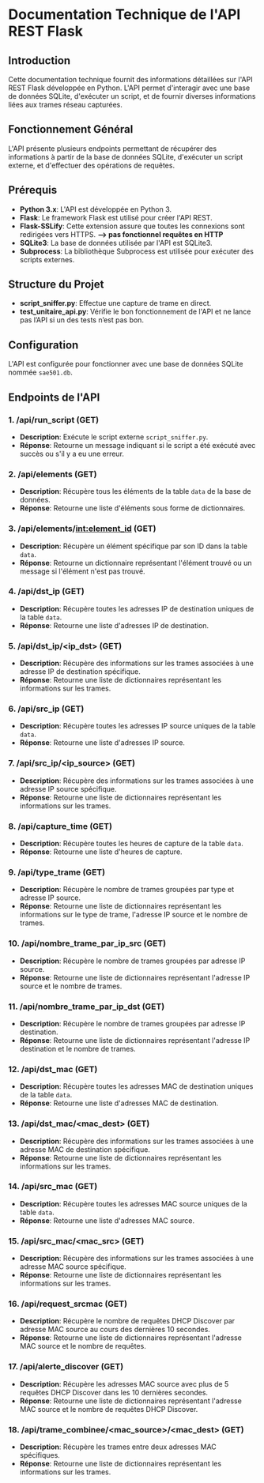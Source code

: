 # Documentation Technique de l'API REST Flask

## Introduction
Cette documentation technique fournit des informations détaillées sur l'API REST Flask développée en Python. L'API permet d'interagir avec une base de données SQLite, d'exécuter un script, et de fournir diverses informations liées aux trames réseau capturées.

## Fonctionnement Général
L'API présente plusieurs endpoints permettant de récupérer des informations à partir de la base de données SQLite, d'exécuter un script externe, et d'effectuer des opérations de requêtes.

## Prérequis
- **Python 3.x**: L'API est développée en Python 3.
- **Flask**: Le framework Flask est utilisé pour créer l'API REST.
- **Flask-SSLify**: Cette extension assure que toutes les connexions sont redirigées vers HTTPS. **--> pas fonctionnel requêtes en HTTP**
- **SQLite3**: La base de données utilisée par l'API est SQLite3.
- **Subprocess**: La bibliothèque Subprocess est utilisée pour exécuter des scripts externes.

## Structure du Projet
- **script_sniffer.py**: Effectue une capture de trame en direct.
- **test_unitaire_api.py**: Vérifie le bon fonctionnement de l'API et ne lance pas l’API si un des tests n’est pas bon.

## Configuration
L'API est configurée pour fonctionner avec une base de données SQLite nommée `sae501.db`.

## Endpoints de l'API

### 1. **/api/run_script (GET)**
- **Description**: Exécute le script externe `script_sniffer.py`.
- **Réponse**: Retourne un message indiquant si le script a été exécuté avec succès ou s'il y a eu une erreur.

### 2. **/api/elements (GET)**
- **Description**: Récupère tous les éléments de la table `data` de la base de données.
- **Réponse**: Retourne une liste d'éléments sous forme de dictionnaires.

### 3. **/api/elements/<int:element_id> (GET)**
- **Description**: Récupère un élément spécifique par son ID dans la table `data`.
- **Réponse**: Retourne un dictionnaire représentant l'élément trouvé ou un message si l'élément n'est pas trouvé.

### 4. **/api/dst_ip (GET)**
- **Description**: Récupère toutes les adresses IP de destination uniques de la table `data`.
- **Réponse**: Retourne une liste d'adresses IP de destination.

### 5. **/api/dst_ip/<ip_dst> (GET)**
- **Description**: Récupère des informations sur les trames associées à une adresse IP de destination spécifique.
- **Réponse**: Retourne une liste de dictionnaires représentant les informations sur les trames.

### 6. **/api/src_ip (GET)**
- **Description**: Récupère toutes les adresses IP source uniques de la table `data`.
- **Réponse**: Retourne une liste d'adresses IP source.

### 7. **/api/src_ip/<ip_source> (GET)**
- **Description**: Récupère des informations sur les trames associées à une adresse IP source spécifique.
- **Réponse**: Retourne une liste de dictionnaires représentant les informations sur les trames.

### 8. **/api/capture_time (GET)**
- **Description**: Récupère toutes les heures de capture de la table `data`.
- **Réponse**: Retourne une liste d'heures de capture.

### 9. **/api/type_trame (GET)**
- **Description**: Récupère le nombre de trames groupées par type et adresse IP source.
- **Réponse**: Retourne une liste de dictionnaires représentant les informations sur le type de trame, l'adresse IP source et le nombre de trames.

### 10. **/api/nombre_trame_par_ip_src (GET)**
- **Description**: Récupère le nombre de trames groupées par adresse IP source.
- **Réponse**: Retourne une liste de dictionnaires représentant l'adresse IP source et le nombre de trames.

### 11. **/api/nombre_trame_par_ip_dst (GET)**
- **Description**: Récupère le nombre de trames groupées par adresse IP destination.
- **Réponse**: Retourne une liste de dictionnaires représentant l'adresse IP destination et le nombre de trames.

### 12. **/api/dst_mac (GET)**
- **Description**: Récupère toutes les adresses MAC de destination uniques de la table `data`.
- **Réponse**: Retourne une liste d'adresses MAC de destination.

### 13. **/api/dst_mac/<mac_dest> (GET)**
- **Description**: Récupère des informations sur les trames associées à une adresse MAC de destination spécifique.
- **Réponse**: Retourne une liste de dictionnaires représentant les informations sur les trames.

### 14. **/api/src_mac (GET)**
- **Description**: Récupère toutes les adresses MAC source uniques de la table `data`.
- **Réponse**: Retourne une liste d'adresses MAC source.

### 15. **/api/src_mac/<mac_src> (GET)**
- **Description**: Récupère des informations sur les trames associées à une adresse MAC source spécifique.
- **Réponse**: Retourne une liste de dictionnaires représentant les informations sur les trames.

### 16. **/api/request_srcmac (GET)**
- **Description**: Récupère le nombre de requêtes DHCP Discover par adresse MAC source au cours des dernières 10 secondes.
- **Réponse**: Retourne une liste de dictionnaires représentant l'adresse MAC source et le nombre de requêtes.

### 17. **/api/alerte_discover (GET)**
- **Description**: Récupère les adresses MAC source avec plus de 5 requêtes DHCP Discover dans les 10 dernières secondes.
- **Réponse**: Retourne une liste de dictionnaires représentant l'adresse MAC source et le nombre de requêtes DHCP Discover.

### 18. **/api/trame_combinee/<mac_source>/<mac_dest> (GET)**
- **Description**: Récupère les trames entre deux adresses MAC spécifiques.
- **Réponse**: Retourne une liste de dictionnaires représentant les informations sur les trames.
